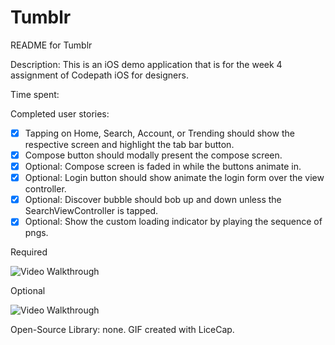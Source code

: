 # Tumblr

README for Tumblr

Description:
This is an iOS demo application that is for the week 4 assignment of Codepath iOS for designers.

Time spent: 

Completed user stories:

* [x] Tapping on Home, Search, Account, or Trending should show the respective screen and highlight the tab bar button.
* [x] Compose button should modally present the compose screen.
* [x] Optional: Compose screen is faded in while the buttons animate in.
* [x] Optional: Login button should show animate the login form over the view controller.
* [x] Optional: Discover bubble should bob up and down unless the SearchViewController is tapped.
* [x] Optional: Show the custom loading indicator by playing the sequence of pngs.

Required

![Video Walkthrough](carousel_required.gif?raw=true)

Optional

![Video Walkthrough](carousel_optional.gif?raw=true)

Open-Source Library: none.
GIF created with LiceCap.








